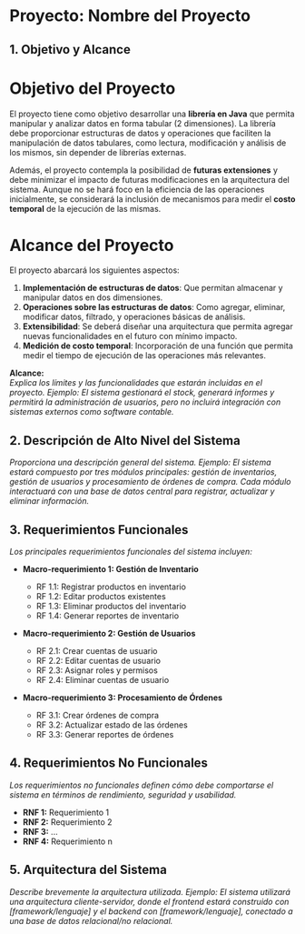 # Proyecto: **Nombre del Proyecto**

## 1. Objetivo y Alcance

# Objetivo del Proyecto

El proyecto tiene como objetivo desarrollar una **librería en Java** que permita manipular y analizar datos en forma tabular (2 dimensiones). La librería debe proporcionar estructuras de datos y operaciones que faciliten la manipulación de datos tabulares, como lectura, modificación y análisis de los mismos, sin depender de librerías externas.

Además, el proyecto contempla la posibilidad de **futuras extensiones** y debe minimizar el impacto de futuras modificaciones en la arquitectura del sistema. Aunque no se hará foco en la eficiencia de las operaciones inicialmente, se considerará la inclusión de mecanismos para medir el **costo temporal** de la ejecución de las mismas.

# Alcance del Proyecto

El proyecto abarcará los siguientes aspectos:

1. **Implementación de estructuras de datos**: Que permitan almacenar y manipular datos en dos dimensiones.
2. **Operaciones sobre las estructuras de datos**: Como agregar, eliminar, modificar datos, filtrado, y operaciones básicas de análisis.
3. **Extensibilidad**: Se deberá diseñar una arquitectura que permita agregar nuevas funcionalidades en el futuro con mínimo impacto.
4. **Medición de costo temporal**: Incorporación de una función que permita medir el tiempo de ejecución de las operaciones más relevantes.

**Alcance:**  
_Explica los límites y las funcionalidades que estarán incluidas en el proyecto. Ejemplo: El sistema gestionará el stock, generará informes y permitirá la administración de usuarios, pero no incluirá integración con sistemas externos como software contable._

## 2. Descripción de Alto Nivel del Sistema

_Proporciona una descripción general del sistema. Ejemplo: El sistema estará compuesto por tres módulos principales: gestión de inventarios, gestión de usuarios y procesamiento de órdenes de compra. Cada módulo interactuará con una base de datos central para registrar, actualizar y eliminar información._

## 3. Requerimientos Funcionales

_Los principales requerimientos funcionales del sistema incluyen:_

- **Macro-requerimiento 1: Gestión de Inventario**

  - RF 1.1: Registrar productos en inventario
  - RF 1.2: Editar productos existentes
  - RF 1.3: Eliminar productos del inventario
  - RF 1.4: Generar reportes de inventario

- **Macro-requerimiento 2: Gestión de Usuarios**

  - RF 2.1: Crear cuentas de usuario
  - RF 2.2: Editar cuentas de usuario
  - RF 2.3: Asignar roles y permisos
  - RF 2.4: Eliminar cuentas de usuario

- **Macro-requerimiento 3: Procesamiento de Órdenes**
  - RF 3.1: Crear órdenes de compra
  - RF 3.2: Actualizar estado de las órdenes
  - RF 3.3: Generar reportes de órdenes

## 4. Requerimientos No Funcionales

_Los requerimientos no funcionales definen cómo debe comportarse el sistema en términos de rendimiento, seguridad y usabilidad._

- **RNF 1:** Requerimiento 1
- **RNF 2:** Requerimiento 2
- **RNF 3:** ...
- **RNF 4:** Requerimiento n

## 5. Arquitectura del Sistema

_Describe brevemente la arquitectura utilizada. Ejemplo: El sistema utilizará una arquitectura cliente-servidor, donde el frontend estará construido con [framework/lenguaje] y el backend con [framework/lenguaje], conectado a una base de datos relacional/no relacional._
